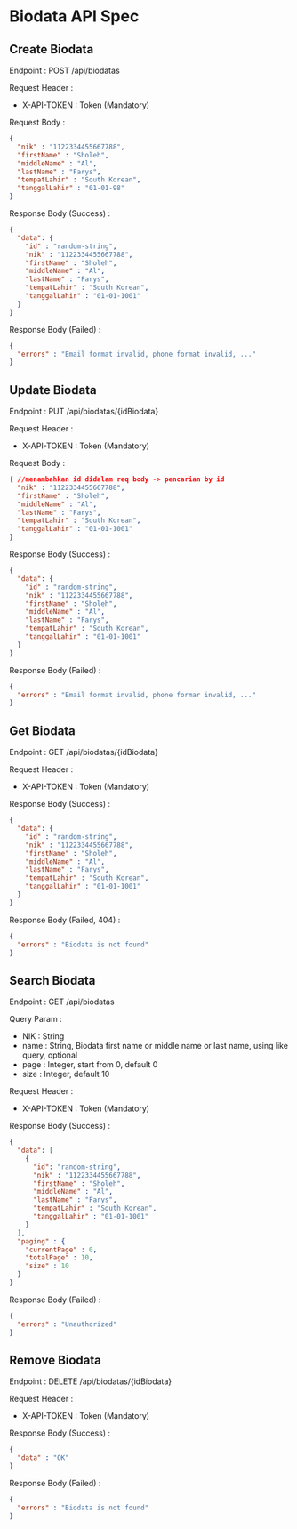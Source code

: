 # Biodata API Spec

## Create Biodata

Endpoint : POST /api/biodatas

Request Header :

- X-API-TOKEN : Token (Mandatory)

Request Body :

```json
{
  "nik" : "1122334455667788",
  "firstName" : "Sholeh",
  "middleName" : "Al",
  "lastName" : "Farys",
  "tempatLahir" : "South Korean",
  "tanggalLahir" : "01-01-98"
}
```

Response Body (Success) : 

```json
{
  "data": {
    "id" : "random-string",
    "nik" : "1122334455667788",
    "firstName" : "Sholeh",
    "middleName" : "Al",
    "lastName" : "Farys",
    "tempatLahir" : "South Korean",
    "tanggalLahir" : "01-01-1001"
  }
}
```

Response Body (Failed) :

```json
{
  "errors" : "Email format invalid, phone format invalid, ..."
}
```

## Update Biodata

Endpoint : PUT /api/biodatas/{idBiodata}

Request Header :

- X-API-TOKEN : Token (Mandatory)

Request Body :

```json
{ //menambahkan id didalam req body -> pencarian by id
  "nik" : "1122334455667788",
  "firstName" : "Sholeh",
  "middleName" : "Al",
  "lastName" : "Farys",
  "tempatLahir" : "South Korean",
  "tanggalLahir" : "01-01-1001"
}
```

Response Body (Success) :

```json
{
  "data": {
    "id" : "random-string",
    "nik" : "1122334455667788",
    "firstName" : "Sholeh",
    "middleName" : "Al",
    "lastName" : "Farys",
    "tempatLahir" : "South Korean",
    "tanggalLahir" : "01-01-1001"
  }
}
```

Response Body (Failed) :

```json
{
  "errors" : "Email format invalid, phone formar invalid, ..."
}
```

## Get Biodata

Endpoint : GET /api/biodatas/{idBiodata}

Request Header :

- X-API-TOKEN : Token (Mandatory)

Response Body (Success) :

```json
{
  "data": {
    "id" : "random-string",
    "nik" : "1122334455667788",
    "firstName" : "Sholeh",
    "middleName" : "Al",
    "lastName" : "Farys",
    "tempatLahir" : "South Korean",
    "tanggalLahir" : "01-01-1001"
  }
}
```

Response Body (Failed, 404) :

```json
{
  "errors" : "Biodata is not found"
}
```

## Search Biodata

Endpoint : GET /api/biodatas

Query Param :

- NIK : String
- name : String, Biodata first name or middle name or last name, using like query, optional
- page : Integer, start from 0, default 0
- size : Integer, default 10

Request Header :

- X-API-TOKEN : Token (Mandatory)

Response Body (Success) :

```json
{
  "data": [
    {
      "id": "random-string",
      "nik" : "1122334455667788",
      "firstName" : "Sholeh",
      "middleName" : "Al",
      "lastName" : "Farys",
      "tempatLahir" : "South Korean",
      "tanggalLahir" : "01-01-1001"
    }
  ],
  "paging" : {
    "currentPage" : 0,
    "totalPage" : 10,
    "size" : 10
  }
}
```

Response Body (Failed) :

```json
{
  "errors" : "Unauthorized"
}
```

## Remove Biodata

Endpoint : DELETE /api/biodatas/{idBiodata}

Request Header :

- X-API-TOKEN : Token (Mandatory)

Response Body (Success) :

```json
{
  "data" : "OK"
}
```

Response Body (Failed) :

```json
{
  "errors" : "Biodata is not found"
}
```